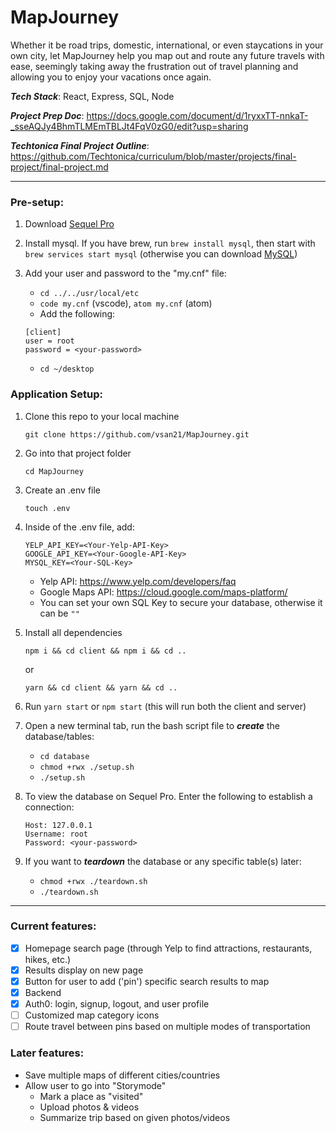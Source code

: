 # MapJourney
Whether it be road trips, domestic, international, or even staycations in your own city, let MapJourney help you map out and route any future travels with ease, seemingly taking away the frustration out of travel planning and allowing you to enjoy your vacations once again. 

**_Tech Stack_**: React, Express, SQL, Node

**_Project Prep Doc_**: https://docs.google.com/document/d/1ryxxTT-nnkaT-_sseAQJy4BhmTLMEmTBLJt4FqV0zG0/edit?usp=sharing

**_Techtonica Final Project Outline_**: https://github.com/Techtonica/curriculum/blob/master/projects/final-project/final-project.md

---

### Pre-setup: 
1. Download [Sequel Pro](http://www.sequelpro.com/)
2. Install mysql. If you have brew, run `brew install mysql`, then start with `brew services start mysql` (otherwise you can download [MySQL](https://dev.mysql.com/doc/refman/5.6/en/osx-installation-pkg.html)) 
3. Add your user and password to the "my.cnf" file:

    - `cd ../../usr/local/etc`
    - `code my.cnf` (vscode), `atom my.cnf` (atom)
    - Add the following: 

    ```
    [client]
    user = root
    password = <your-password>
    ```
    - `cd ~/desktop`

### Application Setup: 

1. Clone this repo to your local machine

    `git clone https://github.com/vsan21/MapJourney.git`

2. Go into that project folder

    `cd MapJourney`
    
3. Create an .env file

    `touch .env` 

4. Inside of the .env file, add: 

    ```
    YELP_API_KEY=<Your-Yelp-API-Key>
    GOOGLE_API_KEY=<Your-Google-API-Key>
    MYSQL_KEY=<Your-SQL-Key>
    ```
    - Yelp API:  https://www.yelp.com/developers/faq
    - Google Maps API: https://cloud.google.com/maps-platform/
    - You can set your own SQL Key to secure your database, otherwise it can be `""`

5. Install all dependencies
    
    `npm i && cd client && npm i && cd ..`
    
    or 
    
    `yarn && cd client && yarn && cd ..`

6. Run `yarn start` or `npm start` (this will run both the client and server) 

7. Open a new terminal tab, run the bash script file to **_create_** the database/tables:

    - `cd database` 
    - `chmod +rwx ./setup.sh` 
    - `./setup.sh` 

8. To view the database on Sequel Pro. Enter the following to establish a connection: 

    ```
    Host: 127.0.0.1
    Username: root
    Password: <your-password>
    ```

8. If you want to **_teardown_** the database or any specific table(s) later: 

    - `chmod +rwx ./teardown.sh`
    - `./teardown.sh`

---

### Current features: 
- [x] Homepage search page (through Yelp to find attractions, restaurants, hikes, etc.)
- [x] Results display on new page
- [x] Button for user to add ('pin') specific search results to map
- [x] Backend
- [x] Auth0: login, signup, logout, and user profile 
- [ ] Customized map category icons 
- [ ] Route travel between pins based on multiple modes of transportation

### Later features: 
- Save multiple maps of different cities/countries 
- Allow user to go into "Storymode" 
    - Mark a place as "visited"
    - Upload photos & videos 
    - Summarize trip based on given photos/videos 
